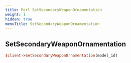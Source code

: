 ```yaml
---
title: Perl SetSecondaryWeaponOrnamentation
weight: 1
hidden: true
menuTitle: SetSecondaryWeaponOrnamentation
---
```

## SetSecondaryWeaponOrnamentation
```perl
$client->SetSecondaryWeaponOrnamentation(model_id)
```